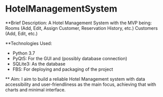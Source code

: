 # HotelManagementSystem

**Brief Description:
A Hotel Management System with the MVP being: Rooms (Add, Edit, Assign Customer, Reservation History, etc.) Customers (Add, Edit, etc.)

**Technologies Used:

- Python 3.7
- PyQt5: For the GUI and (possibly database connection)
- SQLite3: As the database
- FBS: For deploying and packaging of the project

** Aim:
I aim to build a reliable Hotel Management system with data accessibility and user-friendliness as the main focus, achieving that with charts and minimal interface.

